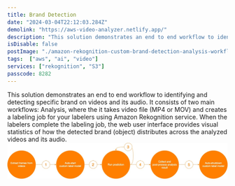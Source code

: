 ```yaml
---
title: Brand Detection
date: "2024-03-04T22:12:03.284Z"
demolink: "https://aws-video-analyzer.netlify.app/"
description: "This solution demonstrates an end to end workflow to identifying and detecting specific brand on videos and its audio. It consists of two main workflows: Analysis, where the it takes video file (MP4 or MOV) and creates a labeling job for your labelers using Amazon Rekognition service. When the labelers complete the labeling job, the web user interface provides visual statistics of how the detected brand (object) distributes across the analyzed videos and its audio."
isDisable: false
postImage: "./amazon-rekognition-custom-brand-detection-analysis-workflow.jpg"
tags:  ["aws", "ai", "video"]
services: ["rekognition", "S3"]
passcode: 8282
---
```


This solution demonstrates an end to end workflow to identifying and detecting specific brand on videos and its audio. 
It consists of two main workflows: Analysis, where the it takes video file (MP4 or MOV) and creates a labeling job for your labelers using Amazon Rekognition service. 
When the labelers complete the labeling job, the web user interface provides visual statistics of how the detected brand (object) distributes across the analyzed videos and its audio.
![The WorkFlow](./amazon-rekognition-custom-brand-detection-analysis-workflow.jpg)